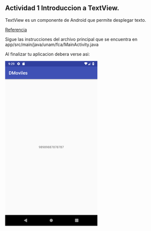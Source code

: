 ## Actividad 1 Introduccion a TextView.

TextView es un componente de Android que permite desplegar texto. 

[Referencia](https://developer.android.com/reference/android/widget/TextView)

Sigue las instrucciones del archivo principal que se encuentra en app/src/main/java/unam/fca/MainActivity.java

Al finalizar tu aplicacion debera verse asi:

<img src="https://github.com/tiempor3al/recursos_fca_dispositivos_moviles/blob/master/images/actividad_1.png" width="300">